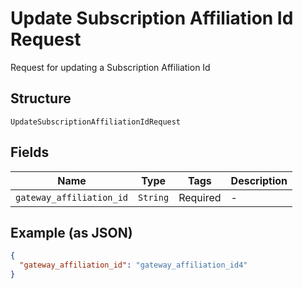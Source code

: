 
# Update Subscription Affiliation Id Request

Request for updating a Subscription Affiliation Id

## Structure

`UpdateSubscriptionAffiliationIdRequest`

## Fields

| Name | Type | Tags | Description |
|  --- | --- | --- | --- |
| `gateway_affiliation_id` | `String` | Required | - |

## Example (as JSON)

```json
{
  "gateway_affiliation_id": "gateway_affiliation_id4"
}
```


